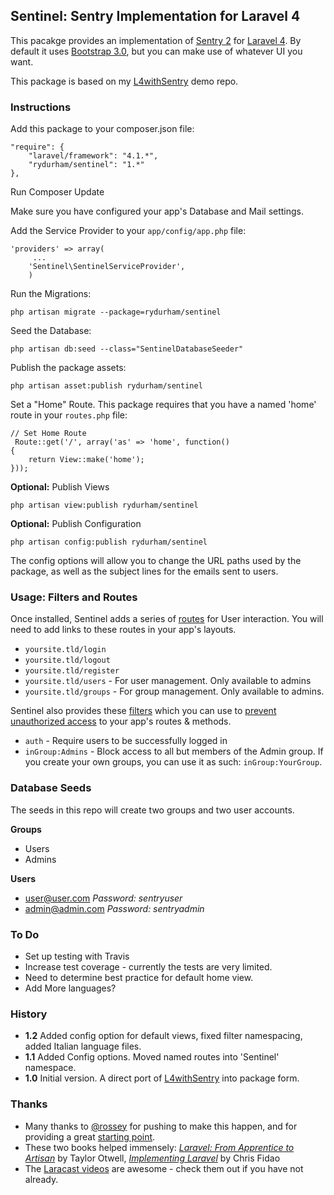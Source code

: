 ## Sentinel: Sentry Implementation for Laravel 4

This pacakge provides an implementation of  [Sentry 2](https://github.com/cartalyst/sentry) for [Laravel 4](https://github.com/laravel/laravel/tree/develop). By default it uses [Bootstrap 3.0](http://getbootstrap.com), but you can make use of whatever UI you want. 

This package is based on my [L4withSentry](https://github.com/rydurham/L4withSentry) demo repo. 

### Instructions
Add this package to your composer.json file: 

```
"require": {
    "laravel/framework": "4.1.*",
    "rydurham/sentinel": "1.*"
},
```
Run Composer Update

Make sure you have configured your app's Database and Mail settings. 

Add the Service Provider to your ```app/config/app.php``` file:

```
'providers' => array(
     ...
    'Sentinel\SentinelServiceProvider',  
    )
```  

Run the Migrations:
```
php artisan migrate --package=rydurham/sentinel
```

Seed the Database: 
```
php artisan db:seed --class="SentinelDatabaseSeeder"
```

Publish the package assets: 
```
php artisan asset:publish rydurham/sentinel
```

Set a "Home" Route.  This package requires that you have a named 'home' route in your ```routes.php``` file: 
```
// Set Home Route
 Route::get('/', array('as' => 'home', function()
{
    return View::make('home');
}));
```

__Optional:__ Publish Views
```
php artisan view:publish rydurham/sentinel
```

__Optional:__ Publish Configuration
```
php artisan config:publish rydurham/sentinel
```
The config options will allow you to change the URL paths used by the package, as well as the subject lines for the emails sent to users. 

### Usage: Filters and Routes
Once installed, Sentinel adds a series of [routes](src/routes.php) for User interaction.  You will need to add links to these routes in your app's layouts.
* ```yoursite.tld/login``` 
* ```yoursite.tld/logout``` 
* ```yoursite.tld/register``` 
* ```yoursite.tld/users``` - For user management.  Only available to admins
* ```yoursite.tld/groups``` - For group management. Only available to admins.

Sentinel also provides these [filters](src/routes.php) which you can use to [prevent unauthorized access](http://laravel.com/docs/routing#route-filters) to your app's routes & methods. 

* ```auth``` - Require users to be successfully logged in
* ```inGroup:Admins``` - Block access to all but members of the Admin group. If you create your own groups, you can use it as such: ```inGroup:YourGroup```. 

### Database Seeds
The seeds in this repo will create two groups and two user accounts.

__Groups__
* Users
* Admins

__Users__
* user@user.com  *Password: sentryuser*
* admin@admin.com *Password: sentryadmin*

### To Do
* Set up testing with Travis
* Increase test coverage - currently the tests are very limited.
* Need to determine best practice for default home view.  
* Add More languages? 

### History
* __1.2__ Added config option for default views, fixed filter namespacing, added Italian language files. 
* __1.1__ Added Config options. Moved named routes into 'Sentinel' namespace.
* __1.0__ Initial version.  A direct port of [L4withSentry](https://github.com/rydurham/L4withSentry) into package form. 

### Thanks
* Many thanks to [@rossey](https://github.com/rossey) for pushing to make this happen, and for providing a great [starting point](https://github.com/wearebase/sentry-manager-laravel-package).   
* These two books helped immensely: [*Laravel: From Apprentice to Artisan*](https://leanpub.com/laravel) by Taylor Otwell, [*Implementing Laravel*](https://leanpub.com/implementinglaravel) by Chris Fidao
* The [Laracast videos](http://laracasts.com) are awesome - check them out if you have not already. 
                  